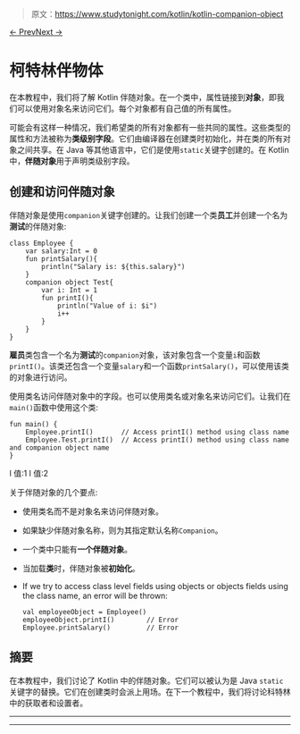 > 原文：<https://www.studytonight.com/kotlin/kotlin-companion-object>

[← Prev](/kotlin/kotlin-constructor-primary-and-secondary-constructor "Kotlin Constructor")[Next →](/kotlin/kotlin-getter-and-setter-functions "Kotlin Getter and Setter")

# 柯特林伴物体

在本教程中，我们将了解 Kotlin 伴随对象。在一个类中，属性链接到**对象**，即我们可以使用对象名来访问它们。每个对象都有自己值的所有属性。

可能会有这样一种情况，我们希望类的所有对象都有一些共同的属性。这些类型的属性和方法被称为**类级别字段**。它们由编译器在创建类时初始化，并在类的所有对象之间共享。在 Java 等其他语言中，它们是使用`static`关键字创建的。在 Kotlin 中，**伴随对象**用于声明类级别字段。

## 创建和访问伴随对象

伴随对象是使用`companion`关键字创建的。让我们创建一个类**员工**并创建一个名为**测试**的伴随对象:

```
class Employee {
    var salary:Int = 0
    fun printSalary(){
        println("Salary is: ${this.salary}")
    }
    companion object Test{
        var i: Int = 1
        fun printI(){
            println("Value of i: $i")
            i++
        }
    }
}
```

**雇员**类包含一个名为**测试**的`companion`对象，该对象包含一个变量`i`和函数`printI()`。该类还包含一个变量`salary`和一个函数`printSalary()`，可以使用该类的对象进行访问。

使用类名访问伴随对象中的字段。也可以使用类名或对象名来访问它们。让我们在`main()`函数中使用这个类:

```
fun main() {
    Employee.printI()       // Access printI() method using class name
    Employee.Test.printI()  // Access printI() method using class name and companion object name
}
```

I 值:1
I 值:2

关于伴随对象的几个要点:

*   使用类名而不是对象名来访问伴随对象。

*   如果缺少伴随对象名称，则为其指定默认名称`Companion`。

*   一个类中只能有**一个伴随对象**。

*   当加载**类**时，伴随对象被**初始化**。

*   If we try to access class level fields using objects or objects fields using the class name, an error will be thrown:

    ```
    val employeeObject = Employee()
    employeeObject.printI()        // Error
    Employee.printSalary()         // Error
    ```

## 摘要

在本教程中，我们讨论了 Kotlin 中的伴随对象。它们可以被认为是 Java `static`关键字的替换。它们在创建类时会派上用场。在下一个教程中，我们将讨论科特林中的获取者和设置者。

* * *

* * *